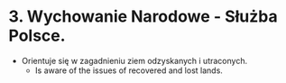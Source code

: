 # 3. Wychowanie Narodowe - Służba Polsce.

* Orientuje się w zagadnieniu ziem odzyskanych i utraconych.
  - Is aware of the issues of recovered and lost lands.